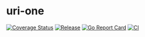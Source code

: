 
# uri-one

[![Coverage Status](https://coveralls.io/repos/github/dewep-online/uri-one/badge.svg?branch=master)](https://coveralls.io/github/dewep-online/uri-one?branch=master)
[![Release](https://img.shields.io/github/release/dewep-online/uri-one.svg?style=flat-square)](https://github.com/dewep-online/uri-one/releases/latest)
[![Go Report Card](https://goreportcard.com/badge/github.com/dewep-online/uri-one)](https://goreportcard.com/report/github.com/dewep-online/uri-one)
[![CI](https://github.com/dewep-online/uri-one/actions/workflows/ci.yml/badge.svg)](https://github.com/dewep-online/uri-one/actions/workflows/ci.yml)
